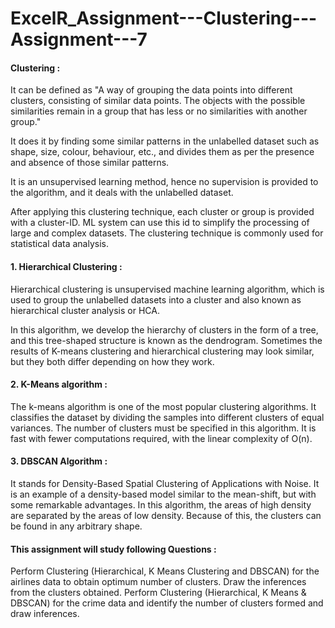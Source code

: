 # ExcelR_Assignment---Clustering---Assignment---7

#### Clustering :
It can be defined as "A way of grouping the data points into different clusters, consisting of similar data points. The objects with the possible similarities remain in a group that has less or no similarities with another group."

It does it by finding some similar patterns in the unlabelled dataset such as shape, size, colour, behaviour, etc., and divides them as per the presence and absence of those similar patterns.

It is an unsupervised learning method, hence no supervision is provided to the algorithm, and it deals with the unlabelled dataset.

After applying this clustering technique, each cluster or group is provided with a cluster-ID. ML system can use this id to simplify the processing of large and complex datasets. The clustering technique is commonly used for statistical data analysis.

#### 1. Hierarchical Clustering :
Hierarchical clustering is unsupervised machine learning algorithm, which is used to group the unlabelled datasets into a cluster and also known as hierarchical cluster analysis or HCA.

In this algorithm, we develop the hierarchy of clusters in the form of a tree, and this tree-shaped structure is known as the dendrogram. Sometimes the results of K-means clustering and hierarchical clustering may look similar, but they both differ depending on how they work.

#### 2. K-Means algorithm :
The k-means algorithm is one of the most popular clustering algorithms. It classifies the dataset by dividing the samples into different clusters of equal variances. The number of clusters must be specified in this algorithm. It is fast with fewer computations required, with the linear complexity of O(n).

#### 3. DBSCAN Algorithm :
It stands for Density-Based Spatial Clustering of Applications with Noise. It is an example of a density-based model similar to the mean-shift, but with some remarkable advantages. In this algorithm, the areas of high density are separated by the areas of low density. Because of this, the clusters can be found in any arbitrary shape.

#### This assignment will study following Questions :
Perform Clustering (Hierarchical, K Means Clustering and DBSCAN) for the airlines data to obtain optimum number of clusters. Draw the inferences from the clusters obtained.
Perform Clustering (Hierarchical, K Means & DBSCAN) for the crime data and identify the number of clusters formed and draw inferences.
